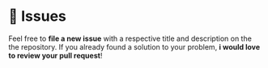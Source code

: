 # :bug: Issues

Feel free to **file a new issue** with a respective title and description on the the repository. If you already found a solution to your problem, **i would love to review your pull request**!
